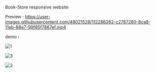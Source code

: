 Book-Store 
responsive website 



Preview : 
https://user-images.githubusercontent.com/48021528/112286262-c2787280-8ca8-11eb-88e7-99f85f7867ef.mp4



demo : 

![1](https://user-images.githubusercontent.com/48021528/112287148-ae814080-8ca9-11eb-8346-19489a98c62a.jpg)

![3](https://user-images.githubusercontent.com/48021528/112287180-b8a33f00-8ca9-11eb-8ae3-7a1eee083c27.jpg)

![2](https://user-images.githubusercontent.com/48021528/112287191-bc36c600-8ca9-11eb-87c9-ebeba8488493.jpg)
